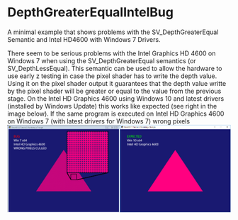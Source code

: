 # DepthGreaterEqualIntelBug
A minimal example that shows problems with the SV_DepthGreaterEqual Semantic and Intel HD4600 with Windows 7 Drivers.

There seem to be serious problems with the Intel Graphics HD 4600 on Windows 7 when using the SV_DepthGreaterEqual semantics (or SV_DepthLessEqual). This semantic can be used to allow the hardware to use early z testing in case the pixel shader has to write the depth value. Using it on the pixel shader output it guarantees that the depth value writte by the pixel shader will be greater or equal to the value from the previous stage.
On the Intel HD Graphics 4600 using Windows 10 and latest drivers (installed by Windows Update) this works like expected (see right in the image below). If the same program is executed on Intel HD Graphics 4600 on Windows 7 (with latest drivers for Windows 7) wrong pixels
![alt tag](https://github.com/TimBo93/DepthGreaterEqualIntelBug/raw/master/Images/BugVsExpected.jpg)
